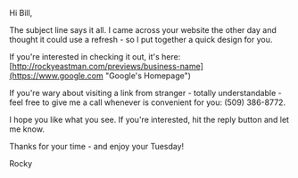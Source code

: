 Hi Bill,

The subject line says it all. I came across your website the other day and thought it could use a refresh - so I put together a quick design for you.

If you're interested in checking it out, it's here:<br>
[http://rockyeastman.com/previews/business-name](https://www.google.com "Google's Homepage")

If you're wary about visiting a link from stranger - totally understandable - feel free to give me a call whenever is convenient for you: (509) 386-8772.

I hope you like what you see. If you're interested, hit the reply button and let me know.

Thanks for your time - and enjoy your Tuesday!<br>

Rocky